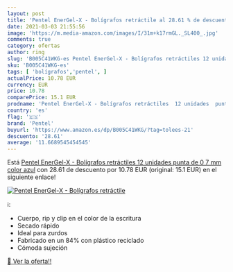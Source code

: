 ```yaml
---
layout: post
title: 'Pentel EnerGel-X - Bolígrafos retráctile al 28.61 % de descuento'
date: 2021-03-03 21:55:56
image: 'https://m.media-amazon.com/images/I/31m+k17rmGL._SL400_.jpg'
comments: true
category: ofertas
author: ring
slug: 'B005C41WKG-es Pentel EnerGel-X - Bolígrafos retráctiles 12 unidades...'
sku: 'B005C41WKG-es'
tags: [ 'bolígrafos','pentel', ]
actualPrice: 10.78 EUR
currency: EUR
price: 10.78
comparePrice: 15.1 EUR
prodname: 'Pentel EnerGel-X - Bolígrafos retráctiles  12 unidades  punta de 0 7 mm   color azul'
country: 'es'
flag: '🇪🇸'
brand: 'Pentel'
buyurl: 'https://www.amazon.es/dp/B005C41WKG/?tag=tolees-21'
descuento: '28.61'
average: '11.6689545454545'
---
```


Está [Pentel EnerGel-X - Bolígrafos retráctiles  12 unidades  punta de 0 7 mm   color azul](https://www.amazon.es/dp/B005C41WKG/?tag=tolees-21) con 28.61 de descuento por 10.78 EUR (original: 15.1 EUR) en el siguiente enlace!

[![Pentel EnerGel-X - Bolígrafos retráctile](https://m.media-amazon.com/images/I/31m+k17rmGL._SL400_.jpg)](https://www.amazon.es/dp/B005C41WKG/?tag=tolees-21)

ℹ️:

- Cuerpo, rip y clip en el color de la escritura
- Secado rápido
- Ideal para zurdos
- Fabricado en un 84% con plástico reciclado
- Cómoda sujeción

[🛒 Ver la oferta!!](https://www.amazon.es/dp/B005C41WKG/?tag=tolees-21)
